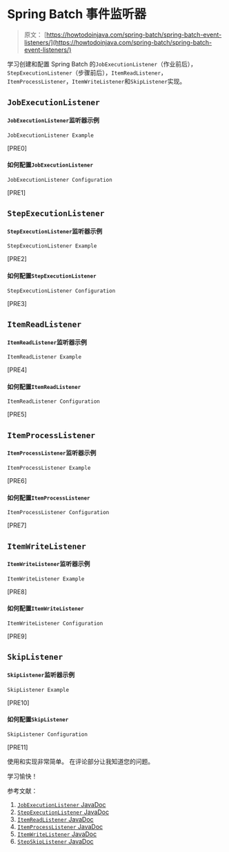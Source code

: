 # Spring Batch 事件监听器

> 原文： [https://howtodoinjava.com/spring-batch/spring-batch-event-listeners/](https://howtodoinjava.com/spring-batch/spring-batch-event-listeners/)

学习创建和配置 Spring Batch 的`JobExecutionListener`（作业前后），`StepExecutionListener`（步骤前后），`ItemReadListener`，`ItemProcessListener`，`ItemWriteListener`和`SkipListener`实现。

## `JobExecutionListener`

#### `JobExecutionListener`监听器示例

`JobExecutionListener Example`

[PRE0]

#### 如何配置`JobExecutionListener`

`JobExecutionListener Configuration`

[PRE1]

## `StepExecutionListener`

#### `StepExecutionListener`监听器示例

`StepExecutionListener Example`

[PRE2]

#### 如何配置`StepExecutionListener`

`StepExecutionListener Configuration`

[PRE3]

## `ItemReadListener`

#### `ItemReadListener`监听器示例

`ItemReadListener Example`

[PRE4]

#### 如何配置`ItemReadListener`

`ItemReadListener Configuration`

[PRE5]

## `ItemProcessListener`

#### `ItemProcessListener`监听器示例

`ItemProcessListener Example`

[PRE6]

#### 如何配置`ItemProcessListener`

`ItemProcessListener Configuration`

[PRE7]

## `ItemWriteListener`

#### `ItemWriteListener`监听器示例

`ItemWriteListener Example`

[PRE8]

#### 如何配置`ItemWriteListener`

`ItemWriteListener Configuration`

[PRE9]

## `SkipListener`

#### `SkipListener`监听器示例

`SkipListener Example`

[PRE10]

#### 如何配置`SkipListener`

`SkipListener Configuration`

[PRE11]

使用和实现非常简单。 在评论部分让我知道您的问题。

学习愉快！

参考文献：

1.  [`JobExecutionListener` JavaDoc](https://docs.spring.io/spring-batch/4.0.x/api/org/springframework/batch/core/JobExecutionListener.html)
2.  [`StepExecutionListener` JavaDoc](https://docs.spring.io/spring-batch/4.0.x/api/org/springframework/batch/core/StepExecutionListener.html)
3.  [`ItemReadListener` JavaDoc](https://docs.spring.io/spring-batch/trunk/apidocs/org/springframework/batch/core/ItemReadListener.html)
4.  [`ItemProcessListener` JavaDoc](https://docs.spring.io/spring-batch/trunk/apidocs/org/springframework/batch/core/ItemProcessListener.html)
5.  [`ItemWriteListener` JavaDoc](https://docs.spring.io/spring-batch/trunk/apidocs/org/springframework/batch/core/ItemWriteListener.html)
6.  [`StepSkipListener` JavaDoc](https://docs.spring.io/spring-batch/trunk/apidocs/org/springframework/batch/core/SkipListener.html)